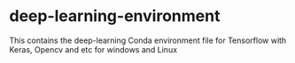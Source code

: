 # deep-learning-environment
This contains the deep-learning Conda environment file for Tensorflow with Keras, Opencv and etc for windows and Linux
